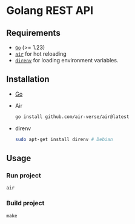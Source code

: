 # Golang REST API

## Requirements

- [`Go`](https://go.dev/) (>= 1.23)
- [`air`](https://github.com/air-verse/air) for hot reloading
- [`direnv`](https://direnv.net/) for loading environment variables.

## Installation

- [Go](https://go.dev/doc/install)

- Air

  ```bash
  go install github.com/air-verse/air@latest
  ```

- direnv

  ```bash
  sudo apt-get install direnv # Debian
  ```

## Usage

### Run project

```
air
```

### Build project

```
make
```
